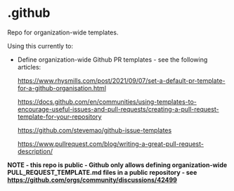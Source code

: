 # .github
Repo for organization-wide templates.

Using this currently to:
* Define organization-wide Github PR templates - see the following articles:

    https://www.rhysmills.com/post/2021/09/07/set-a-default-pr-template-for-a-github-organisation.html

    https://docs.github.com/en/communities/using-templates-to-encourage-useful-issues-and-pull-requests/creating-a-pull-request-template-for-your-repository

    https://github.com/stevemao/github-issue-templates

    https://www.pullrequest.com/blog/writing-a-great-pull-request-description/

**NOTE - this repo is public - Github only allows defining organization-wide PULL_REQUEST_TEMPLATE.md files in a public repository - see https://github.com/orgs/community/discussions/42499**
